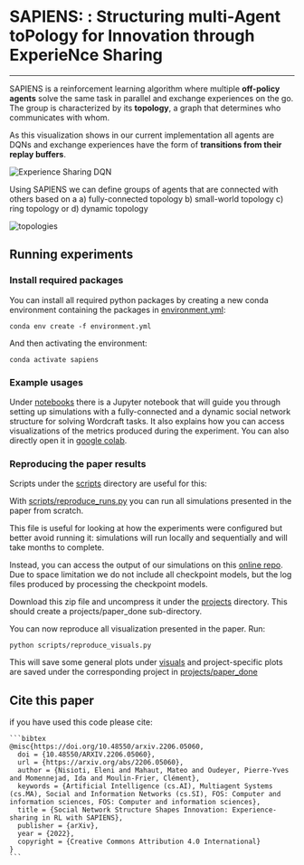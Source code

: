 # SAPIENS: : Structuring multi-Agent toPology for Innovation through ExperieNce Sharing

------

SAPIENS is a reinforcement learning algorithm where multiple **off-policy agents** solve the same task in parallel and exchange experiences on the go. The group is characterized by its **topology**, a graph that determines who communicates with whom.

As this visualization shows in our current implementation all agents are DQNs and exchange experiences have the form of **transitions from their replay buffers**.

![Experience Sharing DQN](https://firebasestorage.googleapis.com/v0/b/firescript-577a2.appspot.com/o/imgs%2Fapp%2Feleni%2FVJlf5jueXb.png?alt=media&token=56a4f560-23bb-4098-b65c-1303ddbb8dc0)

Using SAPIENS we can define groups of agents that are connected with others based on a a) fully-connected topology b) small-world topology c) ring topology or d) dynamic topology



![topologies](https://firebasestorage.googleapis.com/v0/b/firescript-577a2.appspot.com/o/imgs%2Fapp%2Feleni%2FUn1BHk2PmM.png?alt=media&token=dd0b0588-945a-4873-9af7-605e2055d567)



## Running experiments

### Install required packages

You can install all required python packages by creating a new conda environment containing the packages in [environment.yml](environment.yml):

`conda env create -f environment.yml`

And then activating the environment:

`conda activate sapiens`

### Example usages

Under [notebooks](notebooks) there is a Jupyter notebook that will guide you through setting up simulations with a fully-connected and a dynamic social network structure for solving Wordcraft tasks. It also explains how you can access visualizations of the metrics produced during the experiment. You can also directly open it in [google colab](https://colab.research.google.com/drive/1_iwb0rkBgDUzWOcuP96BpOLdw0QuLd0c?usp=sharing).

### Reproducing the paper results

Scripts under the [scripts](scripts) directory are useful for this:

With [scripts/reproduce_runs.py](scripts/reproduce_runs.py) you can run all simulations presented in the paper from scratch.

This file is useful for looking at how the experiments were configured but better avoid running it: simulations will run locally and sequentially and will take months to complete.

Instead, you can access the output of our simulations on this [online repo](https://drive.google.com/drive/folders/1x6NZe2Aw3udhDNi-V0ljgFs_uFPPzK7l?usp=sharing). Due to space limitation we do not include all checkpoint models, but the log files produced by processing the checkpoint models.

Download this zip file and uncompress it under the [projects](projects) directory. This should create a projects/paper_done sub-directory.

You can now reproduce all visualization presented in the paper. Run:

`python scripts/reproduce_visuals.py`

This will save some general plots under [visuals](visuals) and project-specific plots are saved under the corresponding project in [projects/paper_done]([projects/paper_done])

## Cite this paper

if you have used this code please cite:

````
```bibtex
@misc{https://doi.org/10.48550/arxiv.2206.05060,
  doi = {10.48550/ARXIV.2206.05060},  
  url = {https://arxiv.org/abs/2206.05060},  
  author = {Nisioti, Eleni and Mahaut, Mateo and Oudeyer, Pierre-Yves and Momennejad, Ida and Moulin-Frier, Clément},  
  keywords = {Artificial Intelligence (cs.AI), Multiagent Systems (cs.MA), Social and Information Networks (cs.SI), FOS: Computer and information sciences, FOS: Computer and information sciences},  
  title = {Social Network Structure Shapes Innovation: Experience-sharing in RL with SAPIENS},  
  publisher = {arXiv},  
  year = {2022},  
  copyright = {Creative Commons Attribution 4.0 International}
}
```
````









